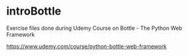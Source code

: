 # introBottle

Exercise files done during Udemy Course on Bottle - The Python Web Framework

https://www.udemy.com/course/python-bottle-web-framework
